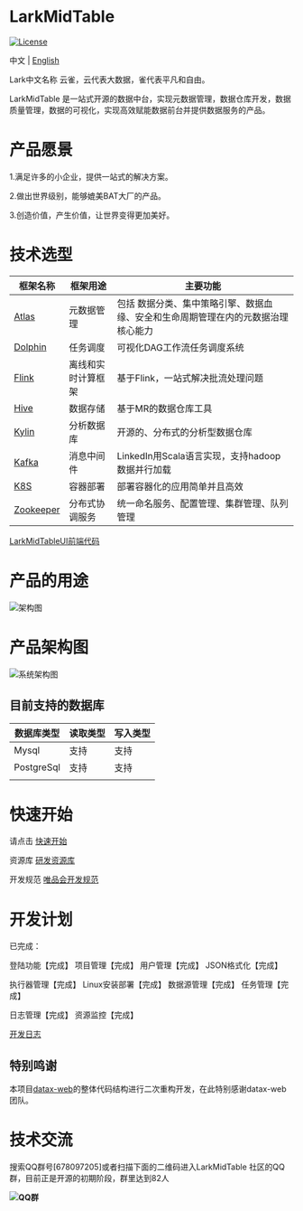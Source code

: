 # LarkMidTable

[![License](https://img.shields.io/badge/license-Apache%202-4EB1BA.svg)](https://www.apache.org/licenses/LICENSE-2.0.html)

中文 | [English](README_EN.md)

Lark中文名称 云雀，云代表大数据，雀代表平凡和自由。

LarkMidTable 是一站式开源的数据中台，实现元数据管理，数据仓库开发，数据质量管理，数据的可视化，实现高效赋能数据前台并提供数据服务的产品。



# **产品愿景**

1.满足许多的小企业，提供一站式的解决方案。

2.做出世界级别，能够媲美BAT大厂的产品。

3.创造价值，产生价值，让世界变得更加美好。



# 技术选型

| 框架名称                                                     | 框架用途           | 主要功能                                                     |
| ------------------------------------------------------------ | ------------------ | ------------------------------------------------------------ |
| [Atlas](http://atlas.apache.org/)                            | 元数据管理         | 包括 数据分类、集中策略引擎、数据血缘、安全和生命周期管理在内的元数据治理核心能力 |
| [Dolphin](https://github.com/apache/incubator-dolphinscheduler) | 任务调度           | 可视化DAG工作流任务调度系统                                  |
| [Flink](https://github.com/apache/flink)                     | 离线和实时计算框架 | 基于Flink，一站式解决批流处理问题                            |
| [Hive](https://github.com/apache/hive)                       | 数据存储           | 基于MR的数据仓库工具                                         |
| [Kylin](https://github.com/apache/kylin)                     | 分析数据库         | 开源的、分布式的分析型数据仓库                               |
| [Kafka](https://github.com/apache/kafka)                     | 消息中间件         | LinkedIn用Scala语言实现，支持hadoop数据并行加载              |
| [K8S](https://github.com/kubernetes/kubernetes)              | 容器部署           | 部署容器化的应用简单并且高效                                 |
| [Zookeeper](https://github.com/apache/zookeeper)             | 分布式协调服务     | 统一命名服务、配置管理、集群管理、队列管理                   |

[LarkMidTableUI前端代码](https://github.com/wxgzgl/LarkMidTableUI)

# 产品的用途

![架构图](https://img2020.cnblogs.com/blog/622382/202009/622382-20200909200342233-1231297773.png)



# 产品架构图

![系统架构图](https://img2020.cnblogs.com/blog/622382/202009/622382-20200924154934699-2096479276.jpg)



## 目前支持的数据库

| 数据库类型 | 读取类型 | 写入类型 |
| ---------- | -------- | -------- |
| Mysql      | 支持     | 支持     |
| PostgreSql | 支持     | 支持     |
|            |          |          |



# **快速开始**

请点击     [快速开始](https://github.com/wxgzgl/flinkx-web/blob/master/userGuid.md)

资源库      [研发资源库]( https://github.com/wxgzgl/flinkx-web/blob/master/docs/list.md )

开发规范  [唯品会开发规范](https://vipshop.github.io/vjtools/#/standard/)



# **开发计划**

已完成：

登陆功能【完成】     	项目管理【完成】            	 用户管理【完成】	   JSON格式化【完成】  

执行器管理【完成】  	Linux安装部署【完成】	  数据源管理【完成】   任务管理【完成】

日志管理【完成】   资源监控【完成】

[开发日志](https://github.com/wxgzgl/Lark/tree/master/docs/notes/202009.md) 



## 特别鸣谢

本项目[datax-web](https://github.com/WeiYe-Jing/datax-web)的整体代码结构进行二次重构开发，在此特别感谢datax-web团队。



# **技术交流**

搜索QQ群号[678097205]或者扫描下面的二维码进入LarkMidTable 社区的QQ群，目前正是开源的初期阶段，群里达到82人

**![QQ群](https://img2020.cnblogs.com/blog/622382/202009/622382-20200907124358049-997953244.png)**